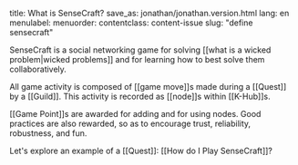 title: What is SenseCraft?
save_as: jonathan/jonathan.version.html
lang: en
menulabel:
menuorder:
contentclass: content-issue
slug: "define sensecraft"

SenseCraft is a social networking game for solving [[what is a wicked problem|wicked problems]] and for learning how to best solve them collaboratively.

All game activity is composed of [[game move]]s made during a [[Quest]] by a [[Guild]]. This activity is recorded as [[node]]s within [[K-Hub]]s.

[[Game Point]]s are awarded for adding and for using nodes. Good practices are also rewarded, so as to encourage trust, reliability, robustness, and fun.

Let's explore an example of a [[Quest]]: [[How do I Play SenseCraft]]?

